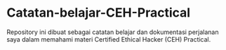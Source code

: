 # Catatan-belajar-CEH-Practical
Repository ini dibuat sebagai catatan belajar dan dokumentasi perjalanan saya dalam memahami materi Certified Ethical Hacker (CEH) Practical.
